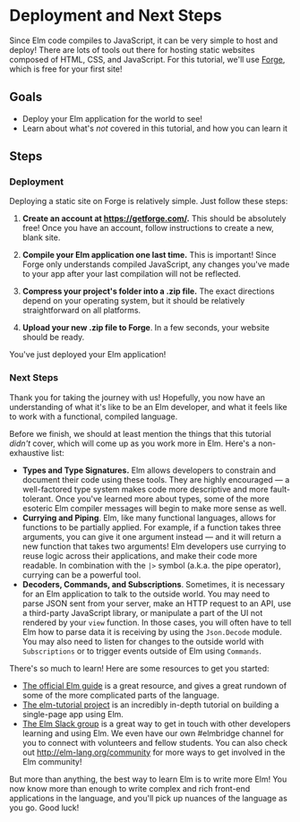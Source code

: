 # Deployment and Next Steps

Since Elm code compiles to JavaScript, it can be very simple to host and deploy! There are lots of tools out there for hosting static websites composed of HTML, CSS, and JavaScript. For this tutorial, we'll use [Forge](https://getforge.com/), which is free for your first site!

## Goals

  - Deploy your Elm application for the world to see!
  - Learn about what's *not* covered in this tutorial, and how you can learn it

## Steps

### Deployment

Deploying a static site on Forge is relatively simple. Just follow these steps:

1. **Create an account at https://getforge.com/.** This should be absolutely free! Once you have an account, follow instructions to create a new, blank site.

2. **Compile your Elm application one last time.** This is important! Since Forge only understands compiled JavaScript, any changes you've made to your app after your last compilation will not be reflected.

3. **Compress your project's folder into a .zip file.** The exact directions depend on your operating system, but it should be relatively straightforward on all platforms.

4. **Upload your new .zip file to Forge**. In a few seconds, your website should be ready.

You've just deployed your Elm application!

### Next Steps

Thank you for taking the journey with us! Hopefully, you now have an understanding of what it's like to be an Elm developer, and what it feels like to work with a functional, compiled language.

Before we finish, we should at least mention the things that this tutorial *didn't* cover, which will come up as you work more in Elm. Here's a non-exhaustive list:

- **Types and Type Signatures.** Elm allows developers to constrain and document their code using these tools. They are highly encouraged — a well-factored type system makes code more descriptive and more fault-tolerant. Once you've learned more about types, some of the more esoteric Elm compiler messages will begin to make more sense as well.
- **Currying and Piping**. Elm, like many functional languages, allows for functions to be partially applied. For example, if a function takes three arguments, you can give it one argument instead — and it will return a new function that takes two arguments! Elm developers use currying to reuse logic across their applications, and make their code more readable. In combination with the `|>` symbol (a.k.a. the pipe operator), currying can be a powerful tool.
- **Decoders, Commands, and Subscriptions**. Sometimes, it is necessary for an Elm application to talk to the outside world. You may need to parse JSON sent from your server, make an HTTP request to an API, use a third-party JavaScript library, or manipulate a part of the UI not rendered by your `view` function. In those cases, you will often have to tell Elm how to parse data it is receiving by using the `Json.Decode` module. You may also need to listen for changes to the outside world with `Subscriptions` or to trigger events outside of Elm using `Commands`.

There's so much to learn! Here are some resources to get you started:

  - [The official Elm guide](https://guide.elm-lang.org/) is a great resource, and gives a great rundown of some of the more complicated parts of the language.
  - [The elm-tutorial project](https://www.gitbook.com/book/sporto/elm-tutorial/details) is an incredibly in-depth tutorial on building a single-page app using Elm.
  - [The Elm Slack group](http://elmlang.herokuapp.com/) is a great way to get in touch with other developers learning and using Elm. We even have our own #elmbridge channel for you to connect with volunteers and fellow students. You can also check out http://elm-lang.org/community for more ways to get involved in the Elm community!

But more than anything, the best way to learn Elm is to write more Elm! You now know more than enough to write complex and rich front-end applications in the language, and you'll pick up nuances of the language as you go. Good luck!
